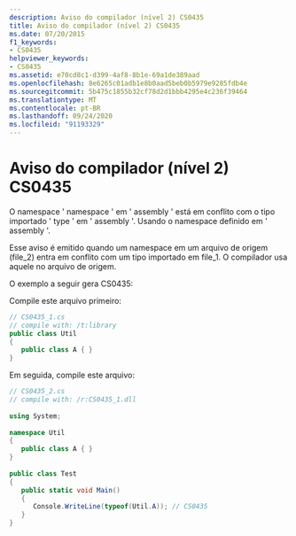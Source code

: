 ```yaml
---
description: Aviso do compilador (nível 2) CS0435
title: Aviso do compilador (nível 2) CS0435
ms.date: 07/20/2015
f1_keywords:
- CS0435
helpviewer_keywords:
- CS0435
ms.assetid: e70cd8c1-d399-4af8-8b1e-69a1de389aad
ms.openlocfilehash: 8e6265c01adb1e8b0aad5beb0b5979e9285fdb4e
ms.sourcegitcommit: 5b475c1855b32cf78d2d1bbb4295e4c236f39464
ms.translationtype: MT
ms.contentlocale: pt-BR
ms.lasthandoff: 09/24/2020
ms.locfileid: "91193329"
---
```

# <a name="compiler-warning-level-2-cs0435"></a>Aviso do compilador (nível 2) CS0435

O namespace ' namespace ' em ' assembly ' está em conflito com o tipo importado ' type ' em ' assembly '. Usando o namespace definido em ' assembly '.  
  
 Esse aviso é emitido quando um namespace em um arquivo de origem (file_2) entra em conflito com um tipo importado em file_1. O compilador usa aquele no arquivo de origem.  
  
 O exemplo a seguir gera CS0435:  
  
 Compile este arquivo primeiro:  
  
```csharp  
// CS0435_1.cs  
// compile with: /t:library  
public class Util
{  
   public class A { }  
}  
```  
  
 Em seguida, compile este arquivo:  
  
```csharp  
// CS0435_2.cs  
// compile with: /r:CS0435_1.dll  
  
using System;  
  
namespace Util
{  
   public class A { }  
}  
  
public class Test
{  
   public static void Main()
   {  
      Console.WriteLine(typeof(Util.A)); // CS0435  
   }  
}  
```
